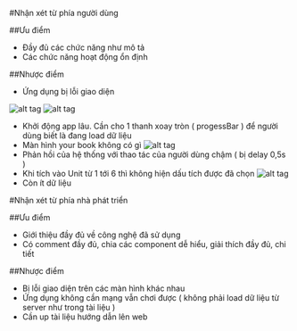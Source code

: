 #Nhận xét từ phía người dùng

##Ưu điểm

- Đầy đủ các chức năng như mô tả
- Các chức năng hoạt động ổn định

##Nhược điểm

- Ứng dụng bị lỗi giao diện

![alt tag](https://github.com/truonganhhoang/int3507-2016/blob/master/4C/Nhan-xet/Duo/anh1.png)
![alt tag](https://github.com/truonganhhoang/int3507-2016/blob/master/4C/Nhan-xet/Duo/anh2.png)
-	Khởi động app lâu. Cần cho 1 thanh xoay tròn ( progessBar ) để người dùng biết là đang load dữ liệu
- Màn hình your book không có gì
![alt tag](https://github.com/truonganhhoang/int3507-2016/blob/master/4C/Nhan-xet/Duo/anh3.png)
- Phản hồi của hệ thống với thao tác của người dùng chậm  ( bị delay 0,5s )
- Khi tích vào Unit từ 1 tới 6 thì không hiện dấu tích được đã chọn
![alt tag](https://github.com/truonganhhoang/int3507-2016/blob/master/4C/Nhan-xet/Duo/anh4.png)
- Còn ít dữ liệu

#Nhận xét từ phía nhà phát triển

##Ưu điểm

-	Giới thiệu đầy đủ về công nghệ đã sử dụng
-	Có comment đầy đủ, chia các component dễ hiểu, giải thích đầy đủ, chi tiết

##Nhược điểm

-	Bị lỗi giao diện trên các màn hình khác nhau
-	Ứng dụng không cần mạng vẫn chơi được ( không phải load dữ liệu từ server như trong tài liệu )
-	Cần up tài liệu hướng dẫn lên web


